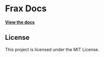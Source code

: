 # Frax Docs

**[View the docs](https://docs.frax.com/)**

## License

This project is licensed under the MIT License.

